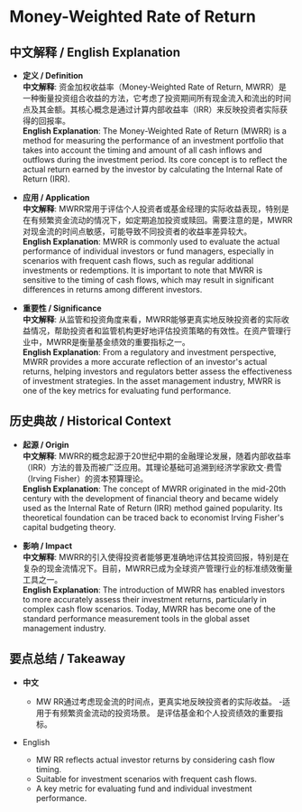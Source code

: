 # Money-Weighted Rate of Return

## 中文解释 / English Explanation

* **定义 / Definition**  
  **中文解释**: 资金加权收益率（Money-Weighted Rate of Return, MWRR）是一种衡量投资组合收益的方法，它考虑了投资期间所有现金流入和流出的时间点及其金额。其核心概念是通过计算内部收益率（IRR）来反映投资者实际获得的回报率。  
  **English Explanation**: The Money-Weighted Rate of Return (MWRR) is a method for measuring the performance of an investment portfolio that takes into account the timing and amount of all cash inflows and outflows during the investment period. Its core concept is to reflect the actual return earned by the investor by calculating the Internal Rate of Return (IRR).

* **应用 / Application**  
  **中文解释**: MWRR常用于评估个人投资者或基金经理的实际收益表现，特别是在有频繁资金流动的情况下，如定期追加投资或赎回。需要注意的是，MWRR对现金流的时间点敏感，可能导致不同投资者的收益率差异较大。  
  **English Explanation**: MWRR is commonly used to evaluate the actual performance of individual investors or fund managers, especially in scenarios with frequent cash flows, such as regular additional investments or redemptions. It is important to note that MWRR is sensitive to the timing of cash flows, which may result in significant differences in returns among different investors.

* **重要性 / Significance**  
  **中文解释**: 从监管和投资角度来看，MWRR能够更真实地反映投资者的实际收益情况，帮助投资者和监管机构更好地评估投资策略的有效性。在资产管理行业中，MWRR是衡量基金绩效的重要指标之一。  
  **English Explanation**: From a regulatory and investment perspective, MWRR provides a more accurate reflection of an investor's actual returns, helping investors and regulators better assess the effectiveness of investment strategies. In the asset management industry, MWRR is one of the key metrics for evaluating fund performance.

## 历史典故 / Historical Context

* **起源 / Origin**  
  **中文解释**: MWRR的概念起源于20世纪中期的金融理论发展，随着内部收益率（IRR）方法的普及而被广泛应用。其理论基础可追溯到经济学家欧文·费雪（Irving Fisher）的资本预算理论。  
  **English Explanation**: The concept of MWRR originated in the mid-20th century with the development of financial theory and became widely used as the Internal Rate of Return (IRR) method gained popularity. Its theoretical foundation can be traced back to economist Irving Fisher's capital budgeting theory.

* **影响 / Impact**  
  **中文解释**: MWRR的引入使得投资者能够更准确地评估其投资回报，特别是在复杂的现金流情况下。目前，MWRR已成为全球资产管理行业的标准绩效衡量工具之一。  
  **English Explanation**: The introduction of MWRR has enabled investors to more accurately assess their investment returns, particularly in complex cash flow scenarios. Today, MWRR has become one of the standard performance measurement tools in the global asset management industry.

## 要点总结 / Takeaway

* **中文**  
  - MW RR通过考虑现金流的时间点，更真实地反映投资者的实际收益。
  -适用于有频繁资金流动的投资场景。
  是评估基金和个人投资绩效的重要指标。

* English
   - MW RR reflects actual investor returns by considering cash flow timing.
   - Suitable for investment scenarios with frequent cash flows.
   - A key metric for evaluating fund and individual investment performance.